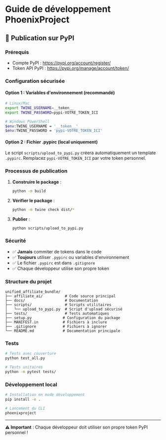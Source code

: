 # Guide de développement PhoenixProject

## 🚀 Publication sur PyPI

### Prérequis
- Compte PyPI : https://pypi.org/account/register/
- Token API PyPI : https://pypi.org/manage/account/token/

### Configuration sécurisée

#### Option 1 : Variables d'environnement (recommandé)
```bash
# Linux/Mac
export TWINE_USERNAME=__token__
export TWINE_PASSWORD=pypi-VOTRE_TOKEN_ICI

# Windows PowerShell
$env:TWINE_USERNAME = '__token__'
$env:TWINE_PASSWORD = 'pypi-VOTRE_TOKEN_ICI'
```

#### Option 2 : Fichier .pypirc (local uniquement)
Le script `scripts/upload_to_pypi.py` créera automatiquement un template `.pypirc`.
Remplacez `pypi-VOTRE_TOKEN_ICI` par votre token personnel.

### Processus de publication

1. **Construire le package** :
   ```bash
   python -m build
   ```

2. **Vérifier le package** :
   ```bash
   python -m twine check dist/*
   ```

3. **Publier** :
   ```bash
   python scripts/upload_to_pypi.py
   ```

### Sécurité

- ✅ **Jamais** commiter de tokens dans le code
- ✅ **Toujours** utiliser `.pypirc` ou variables d'environnement
- ✅ Le fichier `.pypirc` est dans `.gitignore`
- ✅ Chaque développeur utilise son propre token

### Structure du projet

```
unified_affiliate_bundle/
├── affiliate_ai/          # Code source principal
├── docs/                  # Documentation
├── scripts/               # Scripts utilitaires
│   └── upload_to_pypi.py  # Script d'upload sécurisé
├── tests/                 # Tests automatiques
├── setup.py              # Configuration du package
├── MANIFEST.in           # Fichiers à inclure
├── .gitignore            # Fichiers à ignorer
└── README.md             # Documentation principale
```

### Tests

```bash
# Tests avec couverture
python test_all.py

# Tests unitaires
python -m pytest tests/
```

### Développement local

```bash
# Installation en mode développement
pip install -e .

# Lancement du CLI
phoenixproject
```

---

**⚠️ Important** : Chaque développeur doit utiliser son propre token PyPI personnel ! 